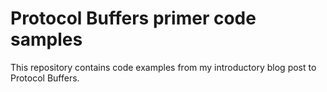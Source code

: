 # Protocol Buffers primer code samples

This repository contains code examples from my introductory blog post to Protocol Buffers.

